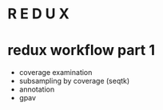 R E D U X
=========

# redux workflow part 1
* coverage examination
* subsampling by coverage (seqtk)
* annotation
* gpav

